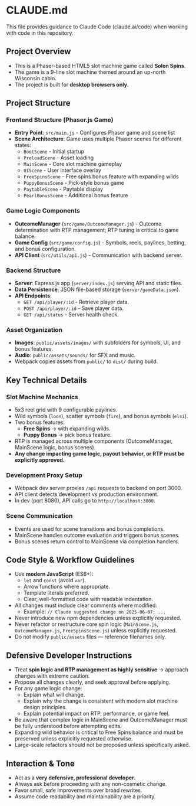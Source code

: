 # CLAUDE.md

This file provides guidance to Claude Code (claude.ai/code) when working with code in this repository.

## Project Overview
- This is a Phaser-based HTML5 slot machine game called **Solon Spins**.
- The game is a 9-line slot machine themed around an up-north Wisconsin cabin.
- The project is built for **desktop browsers only**.

## Project Structure

### Frontend Structure (Phaser.js Game)
- **Entry Point**: `src/main.js` - Configures Phaser game and scene list
- **Scene Architecture**: Game uses multiple Phaser scenes for different states:
  - `BootScene` - Initial startup
  - `PreloadScene` - Asset loading
  - `MainScene` - Core slot machine gameplay
  - `UIScene` - User interface overlay
  - `FreeSpinsScene` - Free spins bonus feature with expanding wilds
  - `PuppyBonusScene` - Pick-style bonus game
  - `PaytableScene` - Paytable display
  - `PearlBonusScene` - Additional bonus feature

### Game Logic Components
- **OutcomeManager** (`src/game/OutcomeManager.js`) - Outcome determination with RTP management; RTP tuning is critical to game balance.
- **Game Config** (`src/game/config.js`) - Symbols, reels, paylines, betting, and bonus configuration.
- **API Client** (`src/utils/api.js`) - Communication with backend server.

### Backend Structure
- **Server**: Express.js app (`server/index.js`) serving API and static files.
- **Data Persistence**: JSON file-based storage (`server/gameData.json`).
- **API Endpoints**:
  - `GET /api/player/:id` - Retrieve player data.
  - `POST /api/player/:id` - Save player data.
  - `GET /api/status` - Server health check.

### Asset Organization
- **Images**: `public/assets/images/` with subfolders for symbols, UI, and bonus features.
- **Audio**: `public/assets/sounds/` for SFX and music.
- Webpack copies assets from `public/` to `dist/` during build.

## Key Technical Details

### Slot Machine Mechanics
- 5x3 reel grid with 9 configurable paylines.
- Wild symbols (`loon`), scatter symbols (`fire`), and bonus symbols (`elsi`).
- Two bonus features:
  - **Free Spins** → with expanding wilds.
  - **Puppy Bonus** → pick bonus feature.
- RTP is managed across multiple components (OutcomeManager, MainScene logic, bonus scenes).
- **Any change impacting game logic, payout behavior, or RTP must be explicitly approved.**

### Development Proxy Setup
- Webpack dev server proxies `/api` requests to backend on port 3000.
- API client detects development vs production environment.
- In dev (port 8080), API calls go to `http://localhost:3000`.

### Scene Communication
- Events are used for scene transitions and bonus completions.
- MainScene handles outcome evaluation and triggers bonus scenes.
- Bonus scenes return control to MainScene via completion handlers.

## Code Style & Workflow Guidelines
- Use **modern JavaScript** (ES6+):
  - `let` and `const` (avoid `var`).
  - Arrow functions where appropriate.
  - Template literals preferred.
  - Clear, well-formatted code with readable indentation.
- All changes must include clear comments where modified:
  - Example: `// Claude suggested change on 2025-06-07: ...`
- Never introduce new npm dependencies unless explicitly requested.
- Never refactor or restructure core spin logic (`MainScene.js`, `OutcomeManager.js`, `FreeSpinsScene.js`) unless explicitly requested.
- Do not modify `public/assets` files — reference filenames only.

## Defensive Developer Instructions
- Treat **spin logic and RTP management as highly sensitive** → approach changes with extreme caution.
- Propose all changes clearly, and seek approval before applying.
- For any game logic change:
  - Explain what will change.
  - Explain why the change is consistent with modern slot machine design principles.
  - Explain potential impact on RTP, performance, or game feel.
- Be aware that complex logic in MainScene and OutcomeManager must be fully understood before attempting edits.
- Expanding wild behavior is critical to Free Spins balance and must be preserved unless explicitly requested otherwise.
- Large-scale refactors should not be proposed unless specifically asked.

## Interaction & Tone
- Act as a **very defensive, professional developer**.
- Always ask before proceeding with any non-cosmetic change.
- Favor small, safe improvements over broad rewrites.
- Assume code readability and maintainability are a priority.
